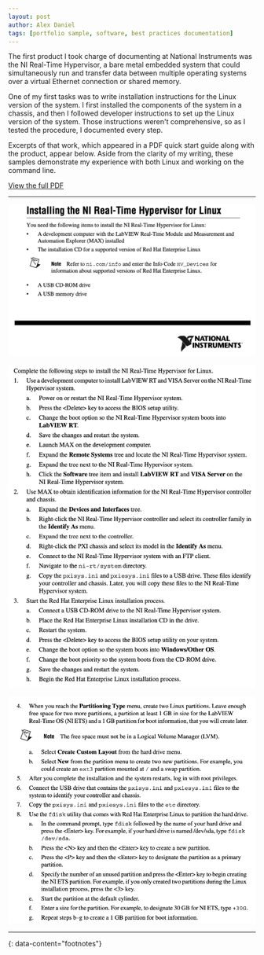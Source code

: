 ```yaml
---
layout: post
author: Alex Daniel
tags: [portfolio sample, software, best practices documentation]
---
```



The first product I took charge of documenting at National Instruments was the NI Real-Time Hypervisor, a bare metal embedded system that could simultaneously run and transfer data between multiple operating systems over a virtual Ethernet connection or shared memory.

One of my first tasks was to write installation instructions for the Linux version of the system. I first installed the components of the system in a chassis, and then I followed developer instructions to set up the Linux version of the system. Those instructions weren't comprehensive, so as I tested the procedure, I documented every step.

Excerpts of that work, which appeared in a PDF quick start guide along with the product, appear below. Aside from the clarity of my writing, these samples demonstrate my experience with both Linux and working on the command line.

[View the full PDF](https://download.ni.com/support/manuals/375174c.pdf)

---

![NI RT HV Quick Start Excerpt](/assets/images/linux_installation_1.png)

![NI RT HV Quick Start Excerpt](/assets/images/linux_installation_2.png)

![NI RT HV Quick Start Excerpt](/assets/images/linux_installation_3.png)


---
{: data-content="footnotes"}

[^1]: this is a footnote. You should reach here if you click on the corresponding superscript number.
[^2]: hey there, don't forget to read all the footnotes!
[^3]: this is another footnote.
[^4]: this is a very very long footnote to test if a very very long footnote brings some problems or not; hope that there are no problems but you know sometimes problems arise from nowhere.
